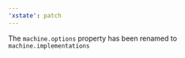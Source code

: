 ```yaml
---
'xstate': patch
---
```


The `machine.options` property has been renamed to `machine.implementations`

